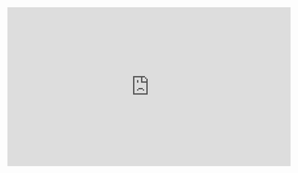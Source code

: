 <iframe src="https://fast.wistia.net/embed/iframe/1q1vryck6q" allowfullscreen frameborder="0" width="640" height="360"></iframe>
